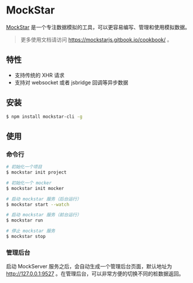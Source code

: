 # MockStar

[MockStar](https://github.com/mockstarjs/mockstar) 是一个专注数据模拟的工具，可以更容易编写、管理和使用模拟数据。

> 更多使用文档请访问 https://mockstarjs.gitbook.io/cookbook/ 。

## 特性

- 支持传统的 XHR 请求
- 支持对 websocket 或者 jsbridge 回调等异步数据

## 安装

```bash
$ npm install mockstar-cli -g
```

## 使用

### 命令行

```bash
# 初始化一个项目
$ mockstar init project

# 初始化一个 mocker
$ mockstar init mocker

# 启动 mockstar 服务（后台运行）
$ mockstar start --watch

# 启动 mockstar 服务（前台运行）
$ mockstar run

# 停止 mockstar 服务
$ mockstar stop
```

### 管理后台

启动 MockServer 服务之后，会自动生成一个管理后台页面，默认地址为 http://127.0.0.1:9527 。在管理后台，可以非常方便的切换不同的桩数据返回。